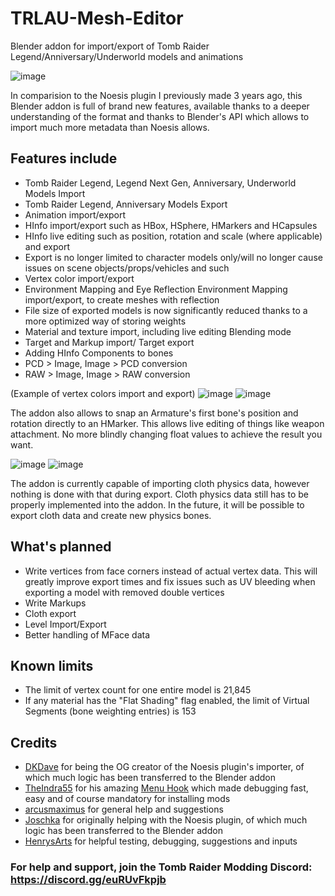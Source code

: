# TRLAU-Mesh-Editor
Blender addon for import/export of Tomb Raider Legend/Anniversary/Underworld models and animations

![image](https://github.com/user-attachments/assets/e7ab59bf-9154-4941-a179-57b487745039)

In comparision to the Noesis plugin I previously made 3 years ago, this Blender addon is full of brand new features, available thanks to a deeper understanding of the format and thanks to Blender's API which allows to import much more metadata than Noesis allows.

## Features include

- Tomb Raider Legend, Legend Next Gen, Anniversary, Underworld Models Import
- Tomb Raider Legend, Anniversary Models Export
- Animation import/export
- HInfo import/export such as HBox, HSphere, HMarkers and HCapsules
- HInfo live editing such as position, rotation and scale (where applicable) and export
- Export is no longer limited to character models only/will no longer cause issues on scene objects/props/vehicles and such
- Vertex color import/export
- Environment Mapping and Eye Reflection Environment Mapping import/export, to create meshes with reflection
- File size of exported models is now significantly reduced thanks to a more optimized way of storing weights
- Material and texture import, including live editing Blending mode
- Target and Markup import/ Target export
- Adding HInfo Components to bones
- PCD > Image, Image > PCD conversion
- RAW > Image, Image > RAW conversion

(Example of vertex colors import and export)
![image](https://github.com/user-attachments/assets/d091a715-27c8-499d-a7cd-52276eb7cd7a)
![image](https://github.com/user-attachments/assets/962cdcf0-aed4-40ee-8735-fb1383037244)

The addon also allows to snap an Armature's first bone's position and rotation directly to an HMarker. This allows live editing of things like weapon attachment. No more blindly changing float values to achieve the result you want.

![image](https://github.com/user-attachments/assets/219cbc91-38e2-4a32-9ba1-d064bb372866)
![image](https://github.com/user-attachments/assets/16e04bb3-9fc0-4d95-8b37-37c2e3eebc45)

The addon is currently capable of importing cloth physics data, however nothing is done with that during export. Cloth physics data still has to be properly implemented into the addon. In the future, it will be possible to export cloth data and create new physics bones.

## What's planned

- Write vertices from face corners instead of actual vertex data. This will greatly improve export times and fix issues such as UV bleeding when exporting a model with removed double vertices
- Write Markups
- Cloth export
- Level Import/Export
- Better handling of MFace data

## Known limits

- The limit of vertex count for one entire model is 21,845
- If any material has the "Flat Shading" flag enabled, the limit of Virtual Segments (bone weighting entries) is 153

## Credits

* [DKDave](https://github.com/DKDave) for being the OG creator of the Noesis plugin's importer, of which much logic has been transferred to the Blender addon
* [TheIndra55](https://github.com/TheIndra55) for his amazing [Menu Hook](https://github.com/TheIndra55/TRLAU-menu-hook) which made debugging fast, easy and of course mandatory for installing mods
* [arcusmaximus](https://github.com/arcusmaximus) for general help and suggestions
* [Joschka](https://forum.xentax.com/memberlist.php?mode=viewprofile&u=82197) for originally helping with the Noesis plugin, of which much logic has been transferred to the Blender addon
* [HenrysArts](https://x.com/HenrysArts) for helpful testing, debugging, suggestions and inputs


### For help and support, join the Tomb Raider Modding Discord: https://discord.gg/euRUvFkpjb
